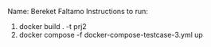 Name: Bereket Faltamo
Instructions to run: 
 1. docker build . -t prj2
 2. docker compose -f docker-compose-testcase-3.yml up